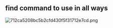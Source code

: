 ## find command to use in all ways


![712ca5208bc5b2cfd430f5f31712e7cd.png](../../../_resources/712ca5208bc5b2cfd430f5f31712e7cd.png)
